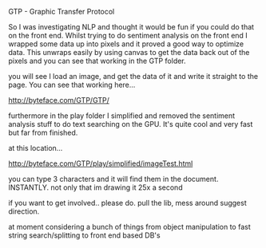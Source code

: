 GTP - Graphic Transfer Protocol


So I was investigating NLP and thought it would be fun if you could do that on the front end. Whilst trying to do sentiment analysis on the front end I wrapped some data up into pixels and it proved a good way to optimize data. This unwraps easily by using canvas to get the data back out of the pixels and you can see that working in the GTP folder.

you will see I load an image, and get the data of it and write it straight to the page. You can see that working here...

http://byteface.com/GTP/GTP/


furthermore in the play folder I simplified and removed the sentiment analysis stuff to do text searching on the GPU. It's quite cool and very fast but far from finished.

at this location…

http://byteface.com/GTP/play/simplified/imageTest.html


you can type 3 characters and it will find them in the document. INSTANTLY. not only that im drawing it 25x a second




if you want to get involved.. please do. pull the lib, mess around suggest direction.


at moment considering a bunch of things from object manipulation to fast string search/splitting to front end based DB's